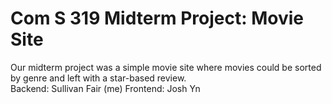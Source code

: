 # Com S 319 Midterm Project: Movie Site <br>
Our midterm project was a simple movie site where movies could be sorted by genre and left with a star-based review. <br>
Backend: Sullivan Fair (me)  Frontend: Josh Yn
